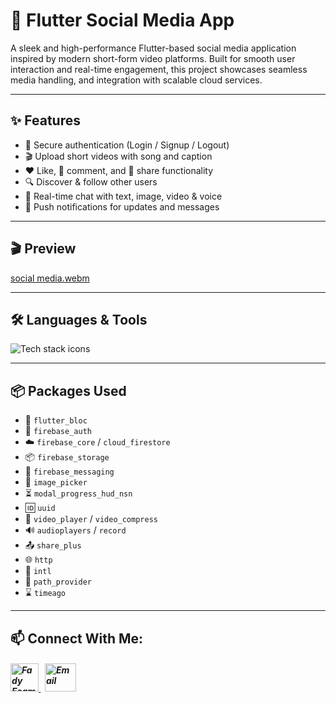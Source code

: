 # 📱 Flutter Social Media App

A sleek and high-performance Flutter-based social media application inspired by modern short-form video platforms. Built for smooth user interaction and real-time engagement, this project showcases seamless media handling, and integration with scalable cloud services.

---

## ✨ Features

- 🔐 Secure authentication (Login / Signup / Logout)  
- 🎬 Upload short videos with song and caption  
- ❤️ Like, 💬 comment, and 🔁 share functionality  
- 🔍 Discover & follow other users  
- 💬 Real-time chat with text, image, video & voice  
- 🔔 Push notifications for updates and messages  

---

## 🎬 Preview

[social media.webm](https://github.com/Fady-Esam/Social-Media-TikTok/assets/146977882/3ef6cf35-cf0e-4fbd-92f2-750049a99222)

---

## 🛠️ Languages & Tools
<p align="left"> 
        <img src="https://skillicons.dev/icons?i=flutter,dart,firebase,postman,vscode,git,github" alt="Tech stack icons" />
</p>

---

## 📦 Packages Used

- 🔁 `flutter_bloc`
- 🔐 `firebase_auth`
- ☁️ `firebase_core` / `cloud_firestore`
- 📦 `firebase_storage`
- 📨 `firebase_messaging`
- 📸 `image_picker`
- ⏳ `modal_progress_hud_nsn`
- 🆔 `uuid`
- 🎥 `video_player` / `video_compress`
- 🔊 `audioplayers` / `record`
- 📤 `share_plus`
- 🌐 `http`
- 📅 `intl`
- 📁 `path_provider`
- ⌛ `timeago`

---

## 📫 Connect With Me:
<h5 align="left"> 
<a href="https://www.linkedin.com/in/fady-esam/" target="_blank"> 
  <img src="https://raw.githubusercontent.com/rahuldkjain/github-profile-readme-generator/master/src/images/icons/Social/linked-in-alt.svg" alt="Fady Esam" height="45" width="45" /> 
  </a> 
   &nbsp;
  <a href="mailto:fady.esam.0101@gmail.com" target="_blank"> 
    <img src="https://cdn-icons-png.flaticon.com/512/732/732200.png" alt="Email" height="45" width="50" /> 
</a> 
</h5>



